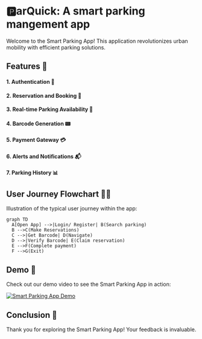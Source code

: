 # 🅿️arQuick: A smart parking mangement app 

Welcome to the Smart Parking App! This application revolutionizes urban mobility with efficient parking solutions.
## Features 🚀

#### 1. Authentication 🔐
#### 2. Reservation and Booking 📅
#### 3. Real-time Parking Availability 🔄
#### 4. Barcode Generation 📟
#### 5. Payment Gateway 💳
#### 6. Alerts and Notifications 📬
#### 7. Parking History 📊

## User Journey Flowchart 📲🚀

Illustration of the typical user journey within the app:

```mermaid
graph TD
  A[Open App] -->|Login/ Register| B(Search parking)
  B -->C(Make Reservations)
  C -->|Get Barcode| D(Navigate)
  D -->|Verify Barcode| E(Claim reservation)
  E -->F(Complete payment)
  F -->G(Exit)
```
## Demo 🎥

Check out our demo video to see the Smart Parking App in action:

[![Smart Parking App Demo](demo/demo-thumbnail.png)](https://drive.google.com/file/d/16y6CNJzFN3fhK_aE-36CkjcImOB724ch/view?usp=drive_link)
<!-- ## Preview 📷
![Preview of the app]([screenshots/auth.png](https://app.flutterflow.io/share/parking-management-mc2hpl))
 -->
 ## Conclusion 🎉

Thank you for exploring the Smart Parking App! Your feedback is invaluable.
